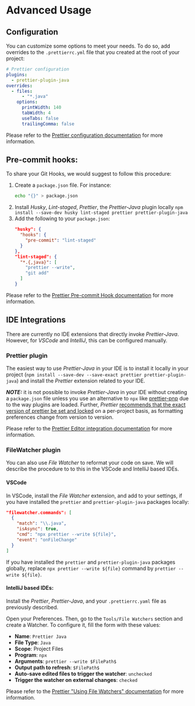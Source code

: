 # Advanced Usage

## Configuration

You can customize some options to meet your needs. To do so, add overrides to the `.prettierrc.yml` file that you created at the root of your project:

```yaml
# Prettier configuration
plugins:
  - prettier-plugin-java
overrides:
  - files:
      - "*.java"
    options:
      printWidth: 140
      tabWidth: 4
      useTabs: false
      trailingComma: false
```

Please refer to the [Prettier configuration documentation](https://prettier.io/docs/en/configuration.html) for more information.

## Pre-commit hooks:

To share your Git Hooks, we would suggest to follow this procedure:

1. Create a `package.json` file. For instance:
   ```bash
   echo "{}" > package.json
   ```
2. Install _Husky_, _Lint-staged_, _Prettier_, the _Prettier-Java_ plugin locally `npm install --save-dev husky lint-staged prettier prettier-plugin-java`
3. Add the following to your `package.json`:
   ```json
   "husky": {
     "hooks": {
       "pre-commit": "lint-staged"
     }
   },
   "lint-staged": {
     "*.{,java}": [
       "prettier --write",
       "git add"
     ]
   }
   ```

Please refer to the [Prettier Pre-commit Hook documentation](https://prettier.io/docs/en/precommit.html) for more information.

## IDE Integrations

There are currently no IDE extensions that directly invoke _Prettier-Java_. However, for _VSCode_ and _IntelliJ_, this can be configured manually.

### Prettier plugin

The easiest way to use _Prettier-Java_ in your IDE is to install it locally in your project (`npm install --save-dev --save-exact prettier prettier-plugin-java`) and install the _Prettier_ extension related to your IDE.

**_NOTE:_** it is not possible to invoke _Prettier-Java_ in your IDE without creating a `package.json` file unless you use an alternative to `npx` like [prettier-pnp](https://github.com/auvred/prettier-pnp) due to the way plugins are loaded. Further, _Prettier_ [recommends that the exact version of prettier be set and locked](https://prettier.io/docs/en/install) on a per-project basis, as formatting preferences change from version to version.

Please refer to the [Prettier Editor integration documentation](https://prettier.io/docs/en/editors.html) for more information.

### FileWatcher plugin

You can also use _File Watcher_ to reformat your code on save. We will describe the procedure to to this in the VSCode and IntelliJ based IDEs.

#### VSCode

In VSCode, install the _File Watcher_ extension, and add to your settings, if you have installed the `prettier` and `prettier-plugin-java` packages locally:

```json
"filewatcher.commands": [
  {
    "match": "\\.java",
    "isAsync": true,
    "cmd": "npx prettier --write ${file}",
    "event": "onFileChange"
  }
]
```

If you have installed the `prettier` and `prettier-plugin-java` packages globally, replace `npx prettier --write ${file}` command by `prettier --write ${file}`.

#### IntelliJ based IDEs:

Install the _Prettier_, _Prettier-Java_, and your `.prettierrc.yaml` file as previously described.

Open your Preferences. Then, go to the `Tools/File Watchers` section and create a Watcher. To configure it, fill the form with these values:

- **Name**: `Prettier Java`
- **File Type**: `Java`
- **Scope**: Project Files
- **Program**: `npx`
- **Arguments**: `prettier --write $FilePath$`
- **Output path to refresh**: `$FilePath$`
- **Auto-save edited files to trigger the watcher**: `unchecked`
- **Trigger the watcher on external changes**: `checked`

Please refer to the [Prettier "Using File Watchers" documentation](https://prettier.io/docs/en/webstorm.html#running-prettier-on-save-using-file-watcher) for more information.
